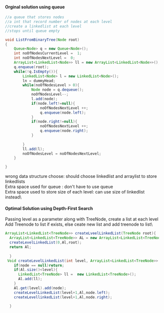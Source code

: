 #### Orginal solution using queue
```JAVA
//a queue that stores nodes
//a int that record number of nodes at each level
//create a linkedlist at each level
//stops until queue empty

void ListFromBinaryTree(Node root)
{
	Queue<Node> q = new Queue<Node>();
	int noOfNodesCurrentLevel =  1;
	int noOfNodesNextLevel =  0;
	ArrayList<LinkedList<Node>> ll = new ArrayList<LinkedList<Node>>();	
	q.enqueue(root);
	while(!q.IsEmpty()){
		LinkedList<Node> l = new LinkedList<Node>();
		ln = dummyHead;
		while(noOfNodesLevel > 0){
			Node node = q.dequeue();
			noOfNodesLevel--;
			l.add(node);
			if(node.left!=null){
				noOfNodesNextLevel ++;
				q.enqueue(node.left);
			}
			if(node.right!=null){
				noOfNodesNextLevel ++;
				q.enqueue(node.right);
			}
		
		}
		ll.add(l);
		noOfNodesLevel = noOfNodesNextLevel;
	}

}
```
wrong data structure choose: should choose linkedlist<treenode> and arraylist to store linkedlists\
Extra space used for queue : don't have to use queue\
Extra space used to store size of each level: can use size of linkedlist instead\

#### Optimal Solution using Depth-First Search
Passing level as a parameter along with TreeNode, create a list at each level\
Add Treenode to list if exists, else ceate new list and add treenode to list\
```JAVA
ArrayList<LinkedList<TreeNode>> createLveelLinkedList(TreeNode root){
  ArrayList<LinkedList<TreeNode>> AL = new ArrayList<LinkedList<TreeNode>>();
  createLevelLinkedList(0,Al,root);
  return Al;
  
  }
 Void createLevelLinkedList(int level, ArrayList<LinkedList<TreeNode>> Al, TreeNode node){
    if(node == null)return;
    if(Al.size()<level){
      LinkedList<TreeNode> ll =  new LinkedList<TreeNode>();
      Al.add(ll);
    }
    Al.get(level).add(node);
    createLevelLinkedList(level+1,Al,node.left);
    createLevellinkedList(level+1,Al,node.right);
                     
  }
 ```
